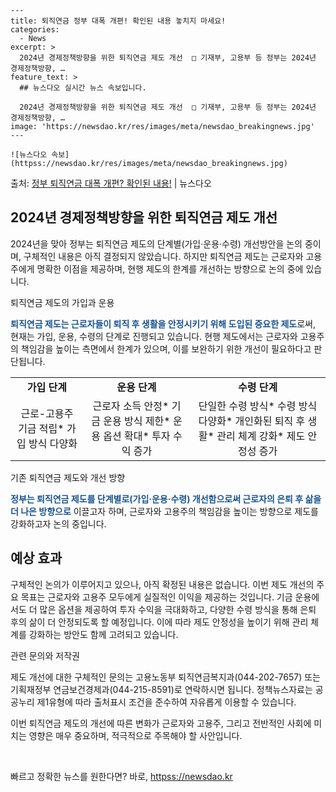     ---
    title: 퇴직연금 정부 대폭 개편! 확인된 내용 놓치지 마세요!
    categories:
      - News
    excerpt: >
      2024년 경제정책방향을 위한 퇴직연금 제도 개선  □ 기재부, 고용부 등 정부는 2024년 경제정책방향, …
    feature_text: >
      ## 뉴스다오 실시간 뉴스 속보입니다.
    
      2024년 경제정책방향을 위한 퇴직연금 제도 개선  □ 기재부, 고용부 등 정부는 2024년 경제정책방향, …
    image: 'https://newsdao.kr/res/images/meta/newsdao_breakingnews.jpg'
    ---
    
    ![뉴스다오 속보](httpss://newsdao.kr/res/images/meta/newsdao_breakingnews.jpg)

<p>출처: <a href="httpss://newsdao.kr/4587" rel="dofollow">정부 퇴직연금 대폭 개편? 확인된 내용!</a> | 뉴스다오</p>

<h2 data-ke-size="size26">2024년 경제정책방향을 위한 퇴직연금 제도 개선</h2>
2024년을 맞아 정부는 퇴직연금 제도의 단계별(가입·운용·수령) 개선방안을 논의 중이며, 구체적인 내용은 아직 결정되지 않았습니다. 하지만 퇴직연금 제도는 근로자와 고용주에게 명확한 이점을 제공하며, 현행 제도의 한계를 개선하는 방향으로 논의 중에 있습니다.

<p data-ke-size="size16">퇴직연금 제도의 가입과 운용</p>
<b><span style="color: #1a5490;">퇴직연금 제도는 근로자들이 퇴직 후 생활을 안정시키기 위해 도입된 중요한 제도</span></b>로써, 현재는 가입, 운용, 수령의 단계로 진행되고 있습니다. 현행 제도에서는 근로자와 고용주의 책임감을 높이는 측면에서 한계가 있으며, 이를 보완하기 위한 개선이 필요하다고 판단됩니다.

<table>
	<tr>
		<td style="text-align: center; height: 17px;"><b>가입 단계</b></td>
		<td style="text-align: center; height: 17px;"><b>운용 단계</b></td>
		<td style="text-align: center; height: 17px;"><b>수령 단계</b></td>
	</tr>
	<tr>
		<td style="text-align: center; height: 17px;">근로-고용주 기금 적립* 가입 방식 다양화</td>
		<td style="text-align: center; height: 17px;">근로자 소득 안정* 기금 운용 방식 제한* 운용 옵션 확대* 투자 수익 증가</td>
		<td style="text-align: center; height: 17px;">단일한 수령 방식* 수령 방식 다양화* 개인화된 퇴직 후 생활* 관리 체계 강화* 제도 안정성 증가</td>
	</tr>
</table>

<p data-ke-size="size16">기존 퇴직연금 제도와 개선 방향</p>
<b><span style="color: #1a5490;">정부는 퇴직연금 제도를 단계별로(가입·운용·수령) 개선함으로써 근로자의 은퇴 후 삶을 더 나은 방향으로</b></span> 이끌고자 하며, 근로자와 고용주의 책임감을 높이는 방향으로 제도를 강화하고자 논의 중입니다.

<h2 data-ke-size="size26">예상 효과</h2>
구체적인 논의가 이루어지고 있으나, 아직 확정된 내용은 없습니다. 이번 제도 개선의 주요 목표는 근로자와 고용주 모두에게 실질적인 이익을 제공하는 것입니다. 기금 운용에서도 더 많은 옵션을 제공하여 투자 수익을 극대화하고, 다양한 수령 방식을 통해 은퇴 후의 삶이 더 안정되도록 할 예정입니다. 이에 따라 제도 안정성을 높이기 위해 관리 체계를 강화하는 방안도 함께 고려되고 있습니다.

<p data-ke-size="size16">관련 문의와 저작권</p>
제도 개선에 대한 구체적인 문의는 고용노동부 퇴직연금복지과(044-202-7657) 또는 기획재정부 연금보건경제과(044-215-8591)로 연락하시면 됩니다. 정책뉴스자료는 공공누리 제1유형에 따라 출처표시 조건을 준수하여 자유롭게 이용할 수 있습니다.

이번 퇴직연금 제도의 개선에 따른 변화가 근로자와 고용주, 그리고 전반적인 사회에 미치는 영향은 매우 중요하며, 적극적으로 주목해야 할 사안입니다. <p data-ke-size="size16">&nbsp;</p> 

빠르고 정확한 뉴스를 원한다면? 바로, <a href="httpss://newsdao.kr" rel="dofollow">httpss://newsdao.kr</a>


    